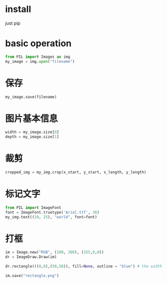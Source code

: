 # install 
just pip

# basic operation
```python
from PIL import Images as img
my_image = img.open("filename")
```

# 保存

```python
my_image.save(filename)
```

# 图片基本信息

```python
width = my_image.size[0]
depth = my_image.size[1]
```

# 裁剪

```python
cropped_img = my_img.crop(x_start, y_start, x_length, y_length)
```

# 标记文字

```python
from PIL import ImageFont
font = ImageFont.truetype('Arial.ttf', 36)
my_img.text((10, 25), "world", font=font)
```

# 打框

```python
im = Image.new("RGB", (100, 200), (255,0,0))
dr = ImageDraw.Draw(im)
	
dr.rectangle(((0,0),(50,50)), fill=None, outline = "blue") # the width cannot be set 
	
im.save("rectangle.png")
```